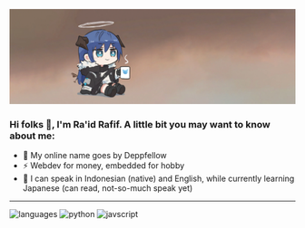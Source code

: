 <!--
**deppfellow/deppfellow** is a ✨ _special_ ✨ repository because its `README.md` (this file) appears on your GitHub profile.

Here are some ideas to get you started:

- 🔭 I’m currently working on ...
- 🌱 I’m currently learning ...
- 👯 I’m looking to collaborate on ...
- 🤔 I’m looking for help with ...
- 💬 Ask me about ...
- 📫 How to reach me: ...
- 😄 Pronouns: ...
- ⚡ Fun fact: ...
-->

![Banner](https://github.com/deppfellow/deppfellow/blob/425b2a888bc76e92bb7774b44b6b24b9250942db/asset/coffiema.webp)

### Hi folks 👋, I'm Ra'id Rafif. A little bit you may want to know about me:
- 🔭 My online name goes by Deppfellow
- ⚡ Webdev for money, embedded for hobby
- 👯 I can speak in Indonesian (native) and English, while currently learning Japanese (can read, not-so-much speak yet)

---
![languages](https://img.shields.io/static/v1?label=&message=languages:&color=111&style=flat-square)
![python](https://img.shields.io/static/v1?logo=python&label=&message=python&color=36465D&logoColor=AAA&style=flat-square&link=)
![javscript](https://img.shields.io/static/v1?logo=javascript&label=&message=javascript&color=36465D&logoColor=AAA&style=flat-square&link=)
